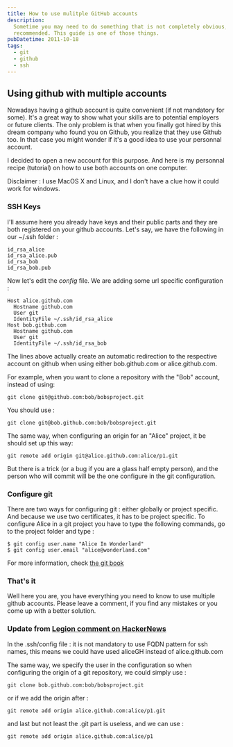 ```yaml
---
title: How to use mulitple GitHub accounts
description:
  Sometime you may need to do something that is not completely obvious, nor
  recommended. This guide is one of those things.
pubDatetime: 2011-10-18
tags:
  - git
  - github
  - ssh
---
```


## Using github with multiple accounts

Nowadays having a github account is quite convenient (if not mandatory for
some). It's a great way to show what your skills are to potential employers or
future clients. The only problem is that when you finally got hired by this
dream company who found you on Github, you realize that they use Github too. In
that case you might wonder if it's a good idea to use your personnal account.

I decided to open a new account for this purpose. And here is my personnal
recipe (tutorial) on how to use both accounts on one computer.

Disclaimer : I use MacOS X and Linux, and I don't have a clue how it could work
for windows.

### SSH Keys

I'll assume here you already have keys and their public parts and they are both
registered on your github accounts. Let's say, we have the following in our
\~/.ssh folder :

    id_rsa_alice
    id_rsa_alice.pub
    id_rsa_bob
    id_rsa_bob.pub

Now let's edit the _config_ file. We are adding some url specific configuration
:

    Host alice.github.com
      Hostname github.com
      User git
      IdentityFile ~/.ssh/id_rsa_alice
    Host bob.github.com
      Hostname github.com
      User git
      IdentityFile ~/.ssh/id_rsa_bob

The lines above actually create an automatic redirection to the respective
account on github when using either bob.github.com or alice.github.com.

For example, when you want to clone a repository with the "Bob" account, instead
of using:

    git clone git@github.com:bob/bobsproject.git

You should use :

    git clone git@bob.github.com:bob/bobsproject.git

The same way, when configuring an origin for an "Alice" project, it be should
set up this way:

    git remote add origin git@alice.github.com:alice/p1.git

But there is a trick (or a bug if you are a glass half empty person), and the
person who will commit will be the one configure in the git configuration.

### Configure git

There are two ways for configuring git : either globally or project specific.
And because we use two certificates, it has to be project specific. To configure
Alice in a git project you have to type the following commands, go to the
project folder and type :

    $ git config user.name "Alice In Wonderland"
    $ git config user.email "alice@wonderland.com"

For more information, check
[the git book](http://book.git-scm.com/2_setup_and_initialization.html)

### That's it

Well here you are, you have everything you need to know to use multiple github
accounts. Please leave a comment, if you find any mistakes or you come up with a
better solution.

### Update from [Legion comment on HackerNews](http://news.ycombinator.com/item?id=3332459)

In the .ssh/config file : it is not mandatory to use FQDN pattern for ssh names,
this means we could have used aliceGH instead of alice.github.com

The same way, we specify the user in the configuration so when configuring the
origin of a git repository, we could simply use :

    git clone bob.github.com:bob/bobsproject.git

or if we add the origin after :

    git remote add origin alice.github.com:alice/p1.git

and last but not least the .git part is useless, and we can use :

    git remote add origin alice.github.com:alice/p1
